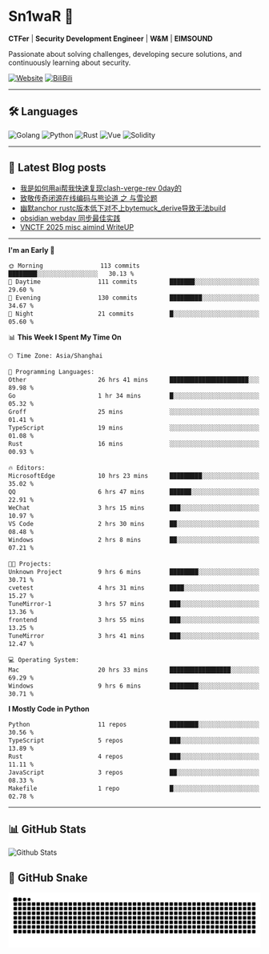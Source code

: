 # Sn1waR 👋

**CTFer** | **Security Development Engineer** | **W&M** | **EIMSOUND**

Passionate about solving challenges, developing secure solutions, and continuously learning about security.

[![Website](https://img.shields.io/website?url=https%3A%2F%2Fwww.snowywar.top)](https://www.snowywar.top) 
[![BiliBili](https://img.shields.io/badge/BiliBili-哔哩哔哩-00A1D6?style=flat&logo=bilibili&logoColor=white)](https://space.bilibili.com/8389161)  

---

## 🛠️ Languages
![Golang](https://img.shields.io/badge/-Golang-00ADD8?style=flat&logo=go&logoColor=white)
![Python](https://img.shields.io/badge/-Python-3776AB?style=flat&logo=python&logoColor=white)
![Rust](https://img.shields.io/badge/-Rust-000000?style=flat&logo=rust&logoColor=white)
![Vue](https://img.shields.io/badge/-Vue.js-4FC08D?style=flat&logo=vue.js&logoColor=white)
![Solidity](https://img.shields.io/badge/-Solidity-363636?style=flat&logo=solidity&logoColor=white)

---
## 📖 Latest Blog posts
<!-- BLOG-POST-LIST:START -->
- [我是如何用ai帮我快速复现clash-verge-rev 0day的](https://www.snowywar.top/4595.html)
- [致敬传奇闭源在线编码与熊论道 之 与雪论题](https://www.snowywar.top/4590.html)
- [幽默anchor rustc版本低下对不上bytemuck_derive导致无法build](https://www.snowywar.top/4587.html)
- [obsidian webdav 同步最佳实践](https://www.snowywar.top/4555.html)
- [VNCTF 2025 misc aimind WriteUP](https://www.snowywar.top/4546.html)
<!-- BLOG-POST-LIST:END -->
---
<!--START_SECTION:waka-->
**I'm an Early 🐤** 

```text
🌞 Morning                113 commits         ████████░░░░░░░░░░░░░░░░░   30.13 % 
🌆 Daytime                111 commits         ███████░░░░░░░░░░░░░░░░░░   29.60 % 
🌃 Evening                130 commits         █████████░░░░░░░░░░░░░░░░   34.67 % 
🌙 Night                  21 commits          █░░░░░░░░░░░░░░░░░░░░░░░░   05.60 % 
```


📊 **This Week I Spent My Time On** 

```text
🕑︎ Time Zone: Asia/Shanghai

💬 Programming Languages: 
Other                    26 hrs 41 mins      ██████████████████████░░░   89.98 % 
Go                       1 hr 34 mins        █░░░░░░░░░░░░░░░░░░░░░░░░   05.32 % 
Groff                    25 mins             ░░░░░░░░░░░░░░░░░░░░░░░░░   01.41 % 
TypeScript               19 mins             ░░░░░░░░░░░░░░░░░░░░░░░░░   01.08 % 
Rust                     16 mins             ░░░░░░░░░░░░░░░░░░░░░░░░░   00.93 % 

🔥 Editors: 
MicrosoftEdge            10 hrs 23 mins      █████████░░░░░░░░░░░░░░░░   35.02 % 
QQ                       6 hrs 47 mins       ██████░░░░░░░░░░░░░░░░░░░   22.91 % 
WeChat                   3 hrs 15 mins       ███░░░░░░░░░░░░░░░░░░░░░░   10.97 % 
VS Code                  2 hrs 30 mins       ██░░░░░░░░░░░░░░░░░░░░░░░   08.48 % 
Windows                  2 hrs 8 mins        ██░░░░░░░░░░░░░░░░░░░░░░░   07.21 % 

🐱‍💻 Projects: 
Unknown Project          9 hrs 6 mins        ████████░░░░░░░░░░░░░░░░░   30.71 % 
cvetest                  4 hrs 31 mins       ████░░░░░░░░░░░░░░░░░░░░░   15.27 % 
TuneMirror-1             3 hrs 57 mins       ███░░░░░░░░░░░░░░░░░░░░░░   13.36 % 
frontend                 3 hrs 55 mins       ███░░░░░░░░░░░░░░░░░░░░░░   13.25 % 
TuneMirror               3 hrs 41 mins       ███░░░░░░░░░░░░░░░░░░░░░░   12.47 % 

💻 Operating System: 
Mac                      20 hrs 33 mins      █████████████████░░░░░░░░   69.29 % 
Windows                  9 hrs 6 mins        ████████░░░░░░░░░░░░░░░░░   30.71 % 
```

**I Mostly Code in Python** 

```text
Python                   11 repos            ████████░░░░░░░░░░░░░░░░░   30.56 % 
TypeScript               5 repos             ███░░░░░░░░░░░░░░░░░░░░░░   13.89 % 
Rust                     4 repos             ███░░░░░░░░░░░░░░░░░░░░░░   11.11 % 
JavaScript               3 repos             ██░░░░░░░░░░░░░░░░░░░░░░░   08.33 % 
Makefile                 1 repo              █░░░░░░░░░░░░░░░░░░░░░░░░   02.78 % 
```




<!--END_SECTION:waka-->
---

## 📊 GitHub Stats
![Github Stats](https://github-readme-stats.vercel.app/api?username=jiayuqi7813&show_icons=true&theme=radical)

## 🐍 GitHub Snake
<picture>
  <source media="(prefers-color-scheme: dark)" srcset="https://raw.githubusercontent.com/jiayuqi7813/jiayuqi7813/output/github-contribution-grid-snake-dark.svg">
  <source media="(prefers-color-scheme: light)" srcset="https://raw.githubusercontent.com/jiayuqi7813/jiayuqi7813/output/github-contribution-grid-snake.svg">
  <img alt="github contribution grid snake animation" src="https://raw.githubusercontent.com/jiayuqi7813/jiayuqi7813/output/github-contribution-grid-snake.svg">
</picture>

